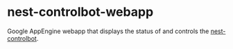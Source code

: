 # nest-controlbot-webapp
Google AppEngine webapp that displays the status of and controls the [nest-controlbot](https://github.com/rmistry/nest-controlbot).
